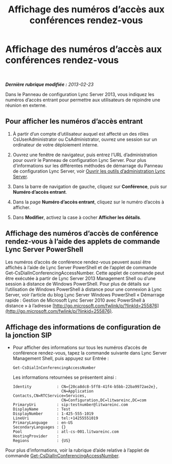 ﻿---
title: Affichage des numéros d’accès aux conférences rendez-vous
TOCTitle: Affichage des numéros d’accès aux conférences rendez-vous
ms:assetid: 41a7dfb4-0c89-4650-b61b-0e1bf875c62b
ms:mtpsurl: https://technet.microsoft.com/fr-fr/library/JJ688037(v=OCS.15)
ms:contentKeyID: 49891324
ms.date: 05/20/2016
mtps_version: v=OCS.15
ms.translationtype: HT
---

# Affichage des numéros d’accès aux conférences rendez-vous

 

_**Dernière rubrique modifiée :** 2013-02-23_

Dans le Panneau de configuration Lync Server 2013, vous indiquez les numéros d’accès entrant pour permettre aux utilisateurs de rejoindre une réunion en externe.

## Pour afficher les numéros d’accès entrant

1.  À partir d’un compte d’utilisateur auquel est affecté un des rôles CsUserAdministrator ou CsAdministrator, ouvrez une session sur un ordinateur de votre déploiement interne.

2.  Ouvrez une fenêtre de navigateur, puis entrez l’URL d’administration pour ouvrir le Panneau de configuration Lync Server. Pour plus d’informations sur les différentes méthodes de démarrage du Panneau de configuration Lync Server, voir [Ouvrir les outils d’administration Lync Server](lync-server-2013-open-lync-server-administrative-tools.md).

3.  Dans la barre de navigation de gauche, cliquez sur **Conférence**, puis sur **Numéro d’accès entrant**.

4.  Dans la page **Numéro d’accès entrant**, cliquez sur le numéro d’accès à afficher.

5.  Dans **Modifier**, activez la case à cocher **Afficher les détails**.

## Affichage des numéros d’accès de conférence rendez-vous à l’aide des applets de commande Lync Server PowerShell

Les numéros d’accès de conférence rendez-vous peuvent aussi être affichés à l’aide de Lync Server PowerShell et de l’applet de commande Get-CsDialInConferencingAccessNumber. Cette applet de commande peut être exécutée à partir de Lync Server 2013 Management Shell ou d’une session à distance de Windows PowerShell. Pour plus de détails sur l’utilisation de Windows PowerShell à distance pour une connexion à Lync Server, voir l’article du blog Lync Server Windows PowerShell « Démarrage rapide : Gestion de Microsoft Lync Server 2010 avec PowerShell à distance » à l’adresse [http://go.microsoft.com/fwlink/p/?linkId=255876](http://go.microsoft.com/fwlink/p/?linkid=255876).

## Affichage des informations de configuration de la jonction SIP

  - Pour afficher des informations sur tous les numéros d’accès de conférence rendez-vous, tapez la commande suivante dans Lync Server Management Shell, puis appuyez sur Entrée :
    
        Get-CsDialInConferencingAccessNumber
    
    Les informations retournées se présentent ainsi :
    
        Identity           : CN={20ca8dc8-5ff8-41f4-b5bb-22ba9972ae2e},
                             CN=Application Contacts,CN=RTCService=Services,
                             CN=Configuration,DC=litwareinc,DC=com
        PrimaryUri         : sip:testnumber@litwareinc.com
        DisplayName        : Test
        DisplayNumber      : 1-425-555-1019
        LineUri            : tel:+14255551019
        PrimaryLanguage    : en-US
        SecondaryLanguages : {}
        Pool               : atl-cs-001.litwareinc.com
        HostingProvider    :
        Regions            : {US}

Pour plus d’informations, voir la rubrique d’aide relative à l’applet de commande [Get-CsDialInConferencingAccessNumber](get-csdialinconferencingaccessnumber.md).

